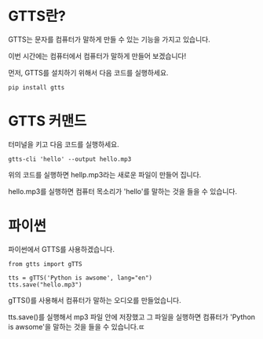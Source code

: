 # GTTS란?
GTTS는 문자를 컴퓨터가 말하게 만들 수 있는 기능을 가지고 있습니다.

이번 시간에는 컴퓨터에서 컴퓨터가 말하게 만들어 보겠습니다!

먼저, GTTS를 설치하기 위해서 다음 코드를 실행하세요.

```
pip install gtts
```

# GTTS 커맨드
터미널을 키고 다음 코드를 실행하세요.

```
gtts-cli 'hello' --output hello.mp3
```

위의 코드를 실행하면 hellp.mp3라는 새로운 파일이 만들어 집니다.

hello.mp3를 실행하면 컴퓨터 목소리가 'hello'를 말하는 것을 들을 수 있습니다.

# 파이썬
파이썬에서 GTTS를 사용하겠습니다.

```
from gtts import gTTS

tts = gTTS('Python is awsome', lang="en")
tts.save("hello.mp3")
```

gTTS()를 사용해서 컴퓨터가 말하는 오디오를 만들었습니다.

tts.save()를 실행해서 mp3 파일 안에 저장했고 그 파일을 실행하면 컴퓨터가 'Python is awsome'을 말하는 것을 들을 수 있습니다.ㄸ
